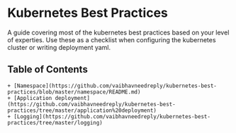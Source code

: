 # Kubernetes Best Practices

A guide covering most of the kubernetes best practices based on your level of experties. Use these as a checklist when configuring the kubernetes cluster or writing deployment yaml.

## Table of Contents
    + [Namespace](https://github.com/vaibhavneedreply/kubernetes-best-practices/blob/master/namespace/README.md)
    + [Application deployment](https://github.com/vaibhavneedreply/kubernetes-best-practices/tree/master/application%20deployment)
    + [Logging](https://github.com/vaibhavneedreply/kubernetes-best-practices/tree/master/logging)

